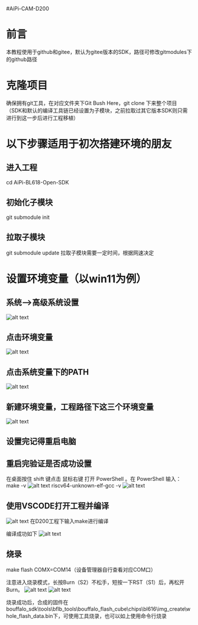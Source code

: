 #AiPi-CAM-D200

# 前言
本教程使用于github和gitee，默认为gitee版本的SDK，路径可修改gitmodules下的github路径

# 克隆项目
确保拥有git工具，在对应文件夹下Git Bush Here，git clone 下来整个项目（SDK和默认的编译工具链已经设置为子模块，之前拉取过其它版本SDK则只需进行到这一步后进行工程移植）

# 以下步骤适用于初次搭建环境的朋友
## 进入工程
cd AiPi-BL618-Open-SDK

## 初始化子模块
git submodule init

## 拉取子模块
git submodule update
拉取子模块需要一定时间，根据网速决定

# 设置环境变量（以win11为例）
## 系统——>高级系统设置
![alt text](image.png)
## 点击环境变量
![alt text](image-1.png)
## 点击系统变量下的PATH
![alt text](image-2.png)
## 新建环境变量，工程路径下这三个环境变量
![alt text](image-3.png)
## 设置完记得重启电脑

## 重启完验证是否成功设置
在桌面按住 shift 键点击 鼠标右键 打开 PowerShell 。在 PowerShell 输入：
make -v
![alt text](image-6.png)
 riscv64-unknown-elf-gcc -v
![alt text](image-7.png)

## 使用VSCODE打开工程并编译
![alt text](image-8.png)
在D200工程下输入make进行编译

编译成功如下
![alt text](image-9.png)

## 烧录
make flash COMX=COM14（设备管理器自行查看对应COM口）

注意进入烧录模式，长按Burn（S2）不松手，短按一下RST（S1）后，再松开Burn。
![alt text](image-10.png)
![alt text](image-11.png)

烧录成功后，合成的固件在bouffalo_sdk\tools\bflb_tools\bouffalo_flash_cube\chips\bl616\img_create\whole_flash_data.bin下，可使用工具烧录，也可以如上使用命令行烧录
